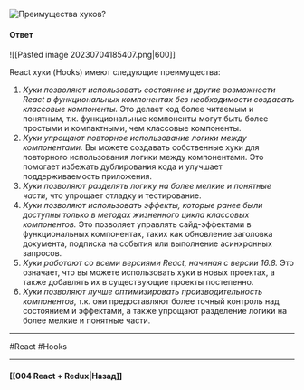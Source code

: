 ![Преимущества хуков?](https://youtu.be/xZLxdts7ZW4?t=819)

#### Ответ

![[Pasted image 20230704185407.png|600]]

React хуки (Hooks) имеют следующие преимущества:

1. *Хуки позволяют использовать состояние и другие возможности React в функциональных компонентах без необходимости создавать классовые компоненты.* Это делает код более читаемым и понятным, т.к. функциональные компоненты могут быть более простыми и компактными, чем классовые компоненты.
2. *Хуки упрощают повторное использование логики между компонентами.* Вы можете создавать собственные хуки для повторного использования логики между компонентами. Это помогает избежать дублирования кода и улучшает поддерживаемость приложения.
3. *Хуки позволяют разделять логику на более мелкие и понятные части*, что упрощает отладку и тестирование.
4. *Хуки позволяют использовать эффекты, которые ранее были доступны только в методах жизненного цикла классовых компонентов.* Это позволяет управлять сайд-эффектами в функциональных компонентах, таких как обновление заголовка документа, подписка на события или выполнение асинхронных запросов.
5. *Хуки работают со всеми версиями React, начиная с версии 16.8.* Это означает, что вы можете использовать хуки в новых проектах, а также добавлять их в существующие проекты постепенно.
6. *Хуки позволяют лучше оптимизировать производительность компонентов*, т.к. они предоставляют более точный контроль над состоянием и эффектами, а также упрощают разделение логики на более мелкие и понятные части.

____
#React #Hooks 

____

#### [[004 React + Redux|Назад]]